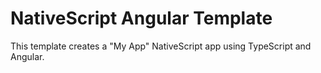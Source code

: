 # NativeScript Angular Template

This template creates a "My App" NativeScript app using TypeScript and Angular.

